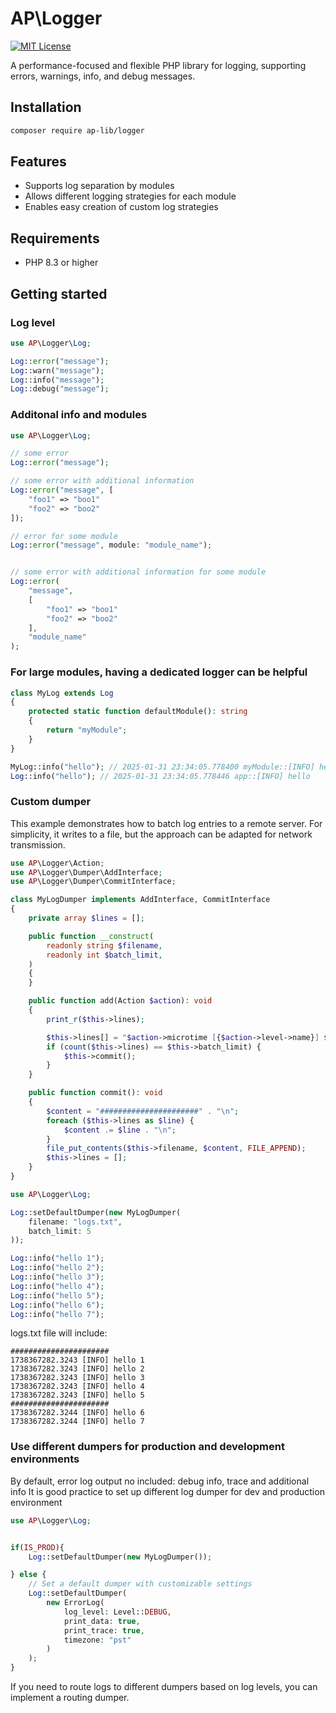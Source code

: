 # AP\Logger

[![MIT License](https://img.shields.io/badge/license-MIT-blue.svg)](LICENSE)

A performance-focused and flexible PHP library for logging, supporting errors, warnings, info, and debug messages.

## Installation

```bash
composer require ap-lib/logger
```

## Features

- Supports log separation by modules
- Allows different logging strategies for each module
- Enables easy creation of custom log strategies

## Requirements

- PHP 8.3 or higher

## Getting started

### Log level

```php
use AP\Logger\Log;

Log::error("message");
Log::warn("message");
Log::info("message");
Log::debug("message");

```

### Additonal info and modules

```php
use AP\Logger\Log;

// some error
Log::error("message");

// some error with additional information
Log::error("message", [
    "foo1" => "boo1"
    "foo2" => "boo2"
]);

// error for some module
Log::error("message", module: "module_name");


// some error with additional information for some module
Log::error(
    "message", 
    [
        "foo1" => "boo1"
        "foo2" => "boo2"
    ],
    "module_name"
);
```

### For large modules, having a dedicated logger can be helpful

```php
class MyLog extends Log
{
    protected static function defaultModule(): string
    {
        return "myModule";
    }
}

MyLog::info("hello"); // 2025-01-31 23:34:05.778400 myModule::[INFO] hello
Log::info("hello"); // 2025-01-31 23:34:05.778446 app::[INFO] hello
```

### Custom dumper

This example demonstrates how to batch log entries to a remote server. For simplicity, it writes to a file, but the
approach can be adapted for network transmission.

```php
use AP\Logger\Action;
use AP\Logger\Dumper\AddInterface;
use AP\Logger\Dumper\CommitInterface;

class MyLogDumper implements AddInterface, CommitInterface
{
    private array $lines = [];

    public function __construct(
        readonly string $filename,
        readonly int $batch_limit,
    )
    {
    }

    public function add(Action $action): void
    {
        print_r($this->lines);

        $this->lines[] = "$action->microtime [{$action->level->name}] $action->message";
        if (count($this->lines) == $this->batch_limit) {
            $this->commit();
        }
    }

    public function commit(): void
    {
        $content = "######################" . "\n";
        foreach ($this->lines as $line) {
            $content .= $line . "\n";
        }
        file_put_contents($this->filename, $content, FILE_APPEND);
        $this->lines = [];
    }
}
```

```php
use AP\Logger\Log;

Log::setDefaultDumper(new MyLogDumper(
    filename: "logs.txt",
    batch_limit: 5
));

Log::info("hello 1");
Log::info("hello 2");
Log::info("hello 3");
Log::info("hello 4");
Log::info("hello 5");
Log::info("hello 6");
Log::info("hello 7");

```

logs.txt file will include:

```
######################
1738367282.3243 [INFO] hello 1
1738367282.3243 [INFO] hello 2
1738367282.3243 [INFO] hello 3
1738367282.3243 [INFO] hello 4
1738367282.3243 [INFO] hello 5
######################
1738367282.3244 [INFO] hello 6
1738367282.3244 [INFO] hello 7
```

### Use different dumpers for production and development environments

By default, error log output no included: debug info, trace and additional info
It is good practice to set up different log dumper for dev and production environment

```php
use AP\Logger\Log;


if(IS_PROD){
    Log::setDefaultDumper(new MyLogDumper());

} else {
    // Set a default dumper with customizable settings
    Log::setDefaultDumper(
        new ErrorLog(
            log_level: Level::DEBUG,
            print_data: true,
            print_trace: true,
            timezone: "pst"
        )
    );
}
```

If you need to route logs to different dumpers based on log levels, you can implement a routing dumper.